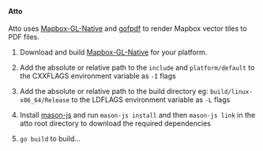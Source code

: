 #### Atto

Atto uses [Mapbox-GL-Native](https://github.com/mapbox/mapbox-gl-native) and [gofpdf](https://github.com/jung-kurt/gofpdf) to render Mapbox vector tiles to PDF files.

1. Download and build [Mapbox-GL-Native](https://github.com/mapbox/mapbox-gl-native) for your platform.

2. Add the absolute or relative path to the `include` and `platform/default` to the CXXFLAGS environment variable as `-I` flags
  
3. Add the absolute or relative path to the build directory eg: `build/linux-x86_64/Release` to the LDFLAGS environment variable as `-L` flags

4. Install [mason-js](https://github.com/mapbox/mason-js) and run `mason-js install` and then `mason-js link` in the atto root directory to download the required dependencies 

5. `go build` to build...

